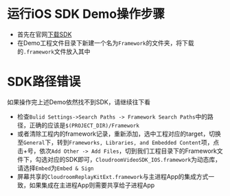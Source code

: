 # 运行iOS SDK Demo操作步骤

* 首先在官网[下载SDK](https://www.cloudroom.com/api/getDownloadUrlApi?Client=SDK-77)
* 在Demo工程文件目录下新建一个名为`Framework`的文件夹，将下载的`.framework`文件放入其中

# SDK路径错误

如果操作完上述Demo依然找不到SDK，请继续往下看

* 检查`Bulid Settings->Search Paths -> Framework Search Paths`中的路径，正确的应该是`$(PROJECT_DIR)/Framework`
* 或者清除工程内的framework记录，重新添加，选中工程对应的target，切换至`General`下，转到`Frameworks, Libraries, and Embedded Content`项，点击+号，依次`Add Other -> Add Files`，切到我们工程目录下的Framework文件下，勾选对应的SDK即可，`CloudroomVideoSDK_IOS.framework`为动态库，请选择`Embed`为`Embed & Sign`
* 屏幕共享的`CloudroomReplayKitExt.framework`与主进程App的集成方式一致，如果集成在主进程App则需要共享给子进程App

